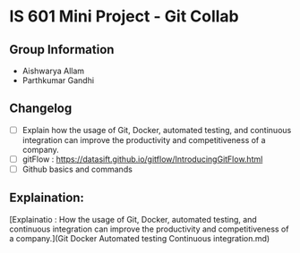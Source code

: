 # IS 601 Mini Project - Git Collab

## Group Information
* Aishwarya Allam
* Parthkumar Gandhi

## Changelog
- [ ] Explain how the usage of Git, Docker, automated testing, and continuous integration can improve the productivity and competitiveness of a company.
- [ ] gitFlow : https://datasift.github.io/gitflow/IntroducingGitFlow.html
- [ ] Github basics and commands

## Explaination:
[Explainatio : How the usage of Git, Docker, automated testing, and continuous integration can improve the productivity and competitiveness of a company.](Git Docker Automated testing Continuous integration.md)